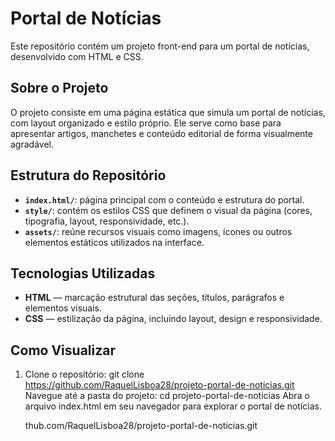 # Portal de Notícias

Este repositório contém um projeto front-end para um portal de notícias, desenvolvido com HTML e CSS.

## Sobre o Projeto

O projeto consiste em uma página estática que simula um portal de notícias, com layout organizado e estilo próprio. Ele serve como base para apresentar artigos, manchetes e conteúdo editorial de forma visualmente agradável.

## Estrutura do Repositório

- **`index.html/`**: página principal com o conteúdo e estrutura do portal.  
- **`style/`**: contém os estilos CSS que definem o visual da página (cores, tipografia, layout, responsividade, etc.).  
- **`assets/`**: reúne recursos visuais como imagens, ícones ou outros elementos estáticos utilizados na interface.

## Tecnologias Utilizadas

- **HTML** — marcação estrutural das seções, títulos, parágrafos e elementos visuais.  
- **CSS** — estilização da página, incluindo layout, design e responsividade.

## Como Visualizar

1. Clone o repositório:
   git clone https://github.com/RaquelLisboa28/projeto-portal-de-noticias.git
Navegue até a pasta do projeto:
cd projeto-portal-de-noticias
Abra o arquivo index.html em seu navegador para explorar o portal de notícias.



   thub.com/RaquelLisboa28/projeto-portal-de-noticias.git
